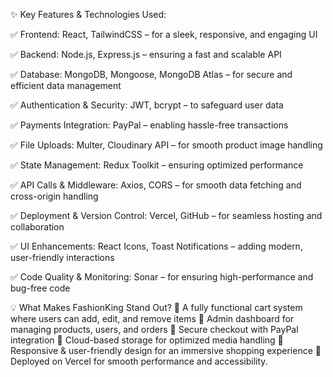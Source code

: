 
✨ Key Features & Technologies Used:

 ✅ Frontend: React, TailwindCSS – for a sleek, responsive, and engaging UI
 
 ✅ Backend: Node.js, Express.js – ensuring a fast and scalable API
 
 ✅ Database: MongoDB, Mongoose, MongoDB Atlas – for secure and efficient data management
 
 ✅ Authentication & Security: JWT, bcrypt – to safeguard user data
 
 ✅ Payments Integration: PayPal – enabling hassle-free transactions
 
 ✅ File Uploads: Multer, Cloudinary API – for smooth product image handling
 
 ✅ State Management: Redux Toolkit – ensuring optimized performance
 
 ✅ API Calls & Middleware: Axios, CORS – for smooth data fetching and cross-origin handling
 
 ✅ Deployment & Version Control: Vercel, GitHub – for seamless hosting and collaboration
 
 ✅ UI Enhancements: React Icons, Toast Notifications – adding modern, user-friendly interactions
 
 ✅ Code Quality & Monitoring: Sonar – for ensuring high-performance and bug-free code
 
💡 What Makes FashionKing Stand Out?
 🔹 A fully functional cart system where users can add, edit, and remove items
 🔹 Admin dashboard for managing products, users, and orders
 🔹 Secure checkout with PayPal integration
 🔹 Cloud-based storage for optimized media handling
 🔹 Responsive & user-friendly design for an immersive shopping experience
📌 Deployed on Vercel for smooth performance and accessibility.
